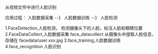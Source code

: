 从视频文件中进行人脸识别

应用过程：
人脸数据采集 --》 人脸数据训练 --》 人脸检测

1.FaceDetection,人脸检测， 检测摄像头下的人脸，标注人脸和眼睛位置     
2.FaceDataCollect,人脸数据采集  face_datacollect    从摄像头中提取人脸信息，存储在 facedata/user.xxx.jpg
3.face_training,人脸数据训练
4.face_recognition 人脸识别